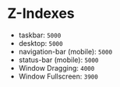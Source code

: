 # Z-Indexes
- taskbar: `5000`
- desktop: `5000`
- navigation-bar (mobile): `5000`
- status-bar (mobile): `5000`
- Window Dragging: `4000`
- Window Fullscreen: `3900`